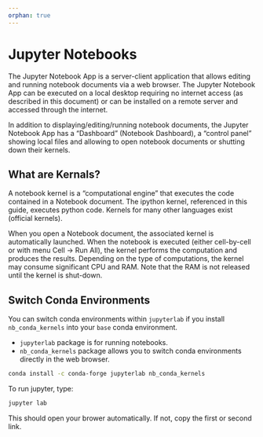 ```yaml
---
orphan: true
---
```


# Jupyter Notebooks

The Jupyter Notebook App is a server-client application that allows editing and running notebook documents via a web browser. The Jupyter Notebook App can be executed on a local desktop requiring no internet access (as described in this document) or can be installed on a remote server and accessed through the internet.

In addition to displaying/editing/running notebook documents, the Jupyter Notebook App has a “Dashboard” (Notebook Dashboard), a “control panel” showing local files and allowing to open notebook documents or shutting down their kernels.

## What are Kernals?

A notebook kernel is a “computational engine” that executes the code contained in a Notebook document. The ipython kernel, referenced in this guide, executes python code. Kernels for many other languages exist (official kernels).

When you open a Notebook document, the associated kernel is automatically launched. When the notebook is executed (either cell-by-cell or with menu Cell -> Run All), the kernel performs the computation and produces the results. Depending on the type of computations, the kernel may consume significant CPU and RAM. Note that the RAM is not released until the kernel is shut-down.

## Switch Conda Environments

You can switch conda environments within `jupyterlab` if you install `nb_conda_kernels` into your `base` conda environment.

- `jupyterlab` package is for running notebooks.
- `nb_conda_kernels` package allows you to switch conda environments directly in the web browser.

```bash
conda install -c conda-forge jupyterlab nb_conda_kernels
```

To run jupyter, type:

```bash
jupyter lab
```

This should open your brower automatically. If not, copy the first or second link.
